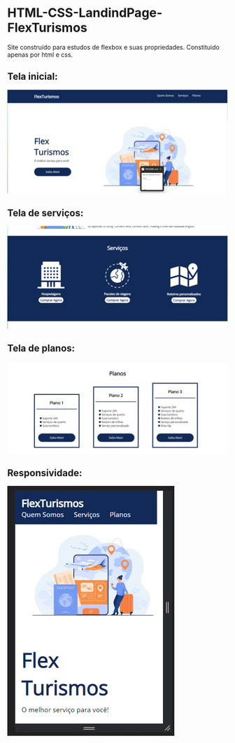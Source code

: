 # HTML-CSS-LandindPage-FlexTurismos
Site construído para estudos de flexbox e suas propriedades. Constituido apenas por html e css.



## Tela inicial:

![alt text](images/telaInicial.png)





## Tela de serviços:

![alt text](images/servicos.png)





## Tela de planos:

![alt text](images/planos.png)





## Responsividade:

![alt text](images/responsividade.png)
